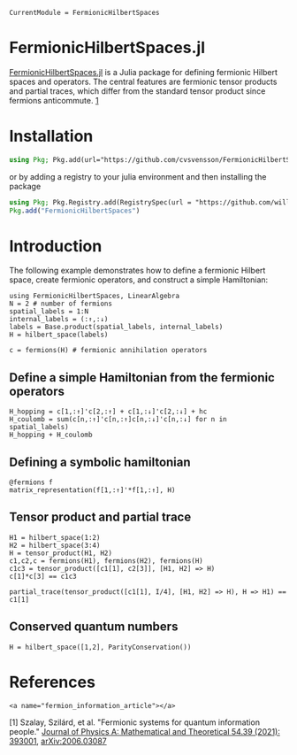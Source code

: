 ```@meta
CurrentModule = FermionicHilbertSpaces
```

# FermionicHilbertSpaces.jl

[FermionicHilbertSpaces.jl](https://github.com/cvsvensson/FermionicHilbertSpaces.jl) is a Julia package for defining fermionic Hilbert spaces and operators. The central features are fermionic tensor products and partial traces, which differ from the standard tensor product since fermions anticommute. 
[1](#fermion_information_article) 


# Installation 
```julia
using Pkg; Pkg.add(url="https://github.com/cvsvensson/FermionicHilbertSpaces.jl")
```
or by adding a registry to your julia environment and then installing the package
```julia
using Pkg; Pkg.Registry.add(RegistrySpec(url = "https://github.com/williamesamuelson/PackageRegistry"))
Pkg.add("FermionicHilbertSpaces")
```

# Introduction

The following example demonstrates how to define a fermionic Hilbert space, create fermionic operators, and construct a simple Hamiltonian:

```@example intro
using FermionicHilbertSpaces, LinearAlgebra
N = 2 # number of fermions
spatial_labels = 1:N 
internal_labels = (:↑,:↓)
labels = Base.product(spatial_labels, internal_labels) 
H = hilbert_space(labels) 
```

```@example intro
c = fermions(H) # fermionic annihilation operators
```

## Define a simple Hamiltonian from the fermionic operators

```@example intro
H_hopping = c[1,:↑]'c[2,:↑] + c[1,:↓]'c[2,:↓] + hc 
H_coulomb = sum(c[n,:↑]'c[n,:↑]c[n,:↓]'c[n,:↓] for n in spatial_labels)
H_hopping + H_coulomb
```

## Defining a symbolic hamiltonian

```@example intro
@fermions f 
matrix_representation(f[1,:↑]'*f[1,:↑], H)
```

## Tensor product and partial trace

```@example intro
H1 = hilbert_space(1:2)
H2 = hilbert_space(3:4)
H = tensor_product(H1, H2)
c1,c2,c = fermions(H1), fermions(H2), fermions(H)
c1c3 = tensor_product([c1[1], c2[3]], [H1, H2] => H)
c[1]*c[3] == c1c3
```

```@example intro
partial_trace(tensor_product([c1[1], I/4], [H1, H2] => H), H => H1) == c1[1] 
```

## Conserved quantum numbers
```@example intro
H = hilbert_space([1,2], ParityConservation())
```

# References
```@raw html
<a name="fermion_information_article"></a>
```
[1] Szalay, Szilárd, et al. "Fermionic systems for quantum information people." [Journal of Physics A: Mathematical and Theoretical 54.39 (2021): 393001](https://doi.org/10.1088/1751-8121/ac0646), [arXiv:2006.03087](https://arxiv.org/abs/2006.03087)